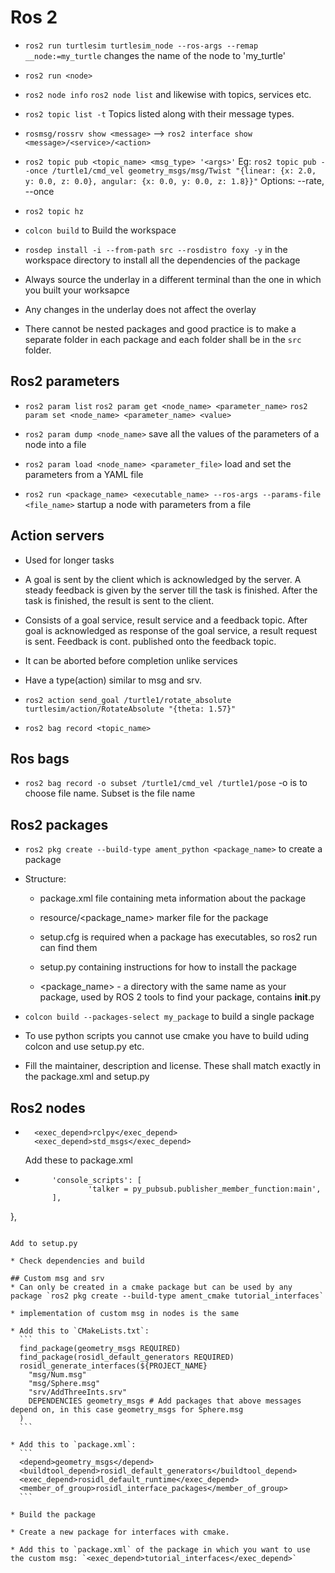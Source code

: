 # Ros 2
* `ros2 run turtlesim turtlesim_node --ros-args --remap __node:=my_turtle` changes the name of the node to 'my_turtle'

* `ros2 run <node>`

* `ros2 node info` 		`ros2 node list` and likewise with topics, services etc.

* `ros2 topic list -t` Topics listed along with their message types.

* `rosmsg/rossrv show <message>` --> `ros2 interface show <message>/<service>/<action>`

* `ros2 topic pub <topic_name> <msg_type> '<args>'` Eg: `ros2 topic pub --once /turtle1/cmd_vel geometry_msgs/msg/Twist "{linear: {x: 2.0, y: 0.0, z: 0.0}, angular: {x: 0.0, y: 0.0, z: 1.8}}"`
	Options: --rate, --once

* `ros2 topic hz`

* `colcon build` to Build the workspace

* `rosdep install -i --from-path src --rosdistro foxy -y` in the workspace directory to install all the dependencies of the package

* Always source the underlay in a different terminal than the one in which you built your worksapce

* Any changes in the underlay does not affect the overlay

* There cannot be nested packages and good practice is to make a separate folder in each package and each folder shall be in the `src` folder.

## Ros2 parameters
* `ros2 param list` `ros2 param get <node_name> <parameter_name>` `ros2 param set <node_name> <parameter_name> <value>`

* `ros2 param dump <node_name>` save all the values of the parameters of a node into a file

* `ros2 param load <node_name> <parameter_file>` load and set the parameters from a YAML file

* `ros2 run <package_name> <executable_name> --ros-args --params-file <file_name>` startup a node with parameters from a file


## Action servers
* Used for longer tasks

* A goal is sent by the client which is acknowledged by the server. A steady feedback is given by the server till the task is finished. After the task is finished, the result is sent to the client.

* Consists of a goal service, result service and a feedback topic. After goal is acknowledged as response of the goal service, a result request is sent. Feedback is cont. published onto the feedback topic.

* It can be aborted before completion unlike services

* Have a type(action) similar to msg and srv.

* `ros2 action send_goal /turtle1/rotate_absolute turtlesim/action/RotateAbsolute "{theta: 1.57}"`

* `ros2 bag record <topic_name>` 

## Ros bags
* `ros2 bag record -o subset /turtle1/cmd_vel /turtle1/pose` -o is to choose file name. Subset is the file name

## Ros2 packages
* `ros2 pkg create --build-type ament_python <package_name>` to create a package

* Structure:

	* package.xml file containing meta information about the package

	* resource/\<package_name\> marker file for the package

	* setup.cfg is required when a package has executables, so ros2 run can find them

	* setup.py containing instructions for how to install the package

	* <package_name> - a directory with the same name as your package, used by ROS 2 tools to find your package, contains __init__.py

* `colcon build --packages-select my_package` to build a single package

* To use python scripts you cannot use cmake you have to build uding colcon and use setup.py etc.

* Fill the maintainer, description and license. These shall match exactly in the package.xml and setup.py

## Ros2 nodes
* ```
	<exec_depend>rclpy</exec_depend>
	<exec_depend>std_msgs</exec_depend>
  ``` 

  Add these to package.xml

* ```entry_points={
        'console_scripts': [
                'talker = py_pubsub.publisher_member_function:main',
        ],
},
  ``` 

  Add to setup.py

* Check dependencies and build

## Custom msg and srv
* Can only be created in a cmake package but can be used by any package `ros2 pkg create --build-type ament_cmake tutorial_interfaces`

* implementation of custom msg in nodes is the same 

* Add this to `CMakeLists.txt`:
	```
	find_package(geometry_msgs REQUIRED)
	find_package(rosidl_default_generators REQUIRED)
	rosidl_generate_interfaces(${PROJECT_NAME}
	  "msg/Num.msg"
	  "msg/Sphere.msg"
	  "srv/AddThreeInts.srv"
	  DEPENDENCIES geometry_msgs # Add packages that above messages depend on, in this case geometry_msgs for Sphere.msg
	)
	```

* Add this to `package.xml`:
	```
	<depend>geometry_msgs</depend>
	<buildtool_depend>rosidl_default_generators</buildtool_depend>
	<exec_depend>rosidl_default_runtime</exec_depend>
	<member_of_group>rosidl_interface_packages</member_of_group>
	```

* Build the package

* Create a new package for interfaces with cmake.

* Add this to `package.xml` of the package in which you want to use the custom msg: `<exec_depend>tutorial_interfaces</exec_depend>`

